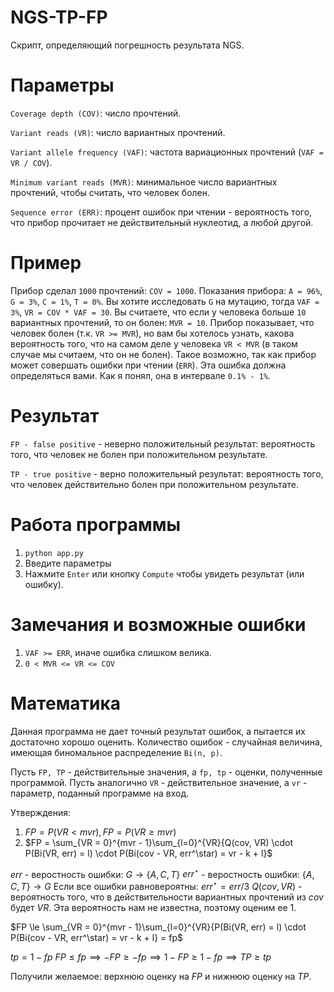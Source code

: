 # NGS-TP-FP

Скрипт, определяющий погрешность результата NGS.

# Параметры

`Coverage depth (COV)`: число прочтений.

`Variant reads (VR)`: число вариантных прочтений.

`Variant allele frequency (VAF)`: частота вариационных прочтений (`VAF = VR / COV`).

`Minimum variant reads (MVR)`: минимальное число вариантных прочтений, чтобы считать, что человек болен.

`Sequence error (ERR)`: процент ошибок при чтении - вероятность того, что прибор прочитает не действительный нуклеотид, а любой другой.

# Пример

Прибор сделал `1000` прочтений: `COV = 1000`.
Показания прибора: `A = 96%`, `G = 3%`, `C = 1%`, `T = 0%`.
Вы хотите исследовать `G` на мутацию, тогда `VAF = 3%`, `VR = COV * VAF = 30`.
Вы считаете, что если у человека больше `10` вариантных прочтений, то он болен: `MVR = 10`.
Прибор показывает, что человек болен (т.к. `VR >= MVR`), но вам бы хотелось узнать, какова вероятность того, что на самом деле у человека `VR < MVR` (в таком случае мы считаем, что он не болен).
Такое возможно, так как прибор может совершать ошибки при чтении (`ERR`).
Эта ошибка должна определяться вами. Как я понял, она в интервале `0.1% - 1%`.

# Результат

`FP - false positive` - неверно положительный результат: вероятность того, что человек не болен при положительном результате.

`TP - true positive` - верно положительный результат: вероятность того, что человек действительно болен при положительном результате.

# Работа программы

1. `python app.py`
2. Введите параметры
3. Нажмите `Enter` или кнопку `Compute` чтобы увидеть результат (или ошибку).

# Замечания и возможные ошибки

1. `VAF >= ERR`, иначе ошибка слишком велика.
2. `0 < MVR <= VR <= COV`

# Математика

Данная программа не дает точный результат ошибок, а пытается их достаточно хорошо оценить.
Количество ошибок - случайная величина, имеющая биномальное распределение `Bi(n, p)`.

Пусть `FP, TP` - действительные значения, а `fp, tp` - оценки, полученные программой.
Пусть аналогично `VR` - действительное значение, а `vr` - параметр, поданный программе на вход.

Утверждения:

1. $FP = P(VR < mvr), FP = P(VR \ge mvr)$
2. $FP = \sum_{VR = 0}^{mvr - 1}\sum_{l=0}^{VR}{Q(cov, VR) \cdot P(Bi(VR, err) = l) \cdot P(Bi(cov - VR, err^\star) = vr - k + l}$

$err$ - веростность ошибки: $G \to \{A, C, T\}$
$err^\star$ - веростность ошибки: $\{A, C, T\} \to G$
Если все ошибки равновероятны: $err^\star = err / 3$
$Q(cov, VR)$ - вероятность того, что в действительности вариантных прочтений из $cov$ будет $VR$.
Эта вероятность нам не известна, поэтому оценим ее $1$.

$FP \le \sum_{VR = 0}^{mvr - 1}\sum_{l=0}^{VR}{P(Bi(VR, err) = l) \cdot P(Bi(cov - VR, err^\star) = vr - k + l} = fp$

$tp = 1 - fp$
$FP \le fp \implies -FP \ge -fp \implies 1 - FP \ge 1 - fp \implies TP \ge tp$

Получили желаемое: верхнюю оценку на $FP$ и нижнюю оценку на $TP$.

